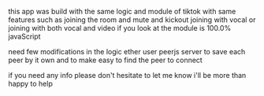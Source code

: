 this app was build with the same logic and module of tiktok with same features such as joining the room and mute and kickout joining with vocal or joining with both vocal and video
if you look at the module is 100.0% javaScript

need few modifications in the logic ether user peerjs server to save each peer by it own and to make easy to find the peer to connect

if you need any info please don't hesitate to let me know 
i'll be more than happy to help 
